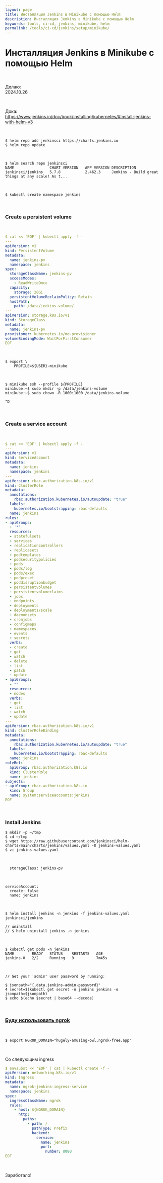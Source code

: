 ```yaml
---
layout: page
title: Инсталляция Jenkins в Minikube с помощью Helm
description: Инсталляция Jenkins в Minikube с помощью Helm
keywords: tools, ci-cd, jenkins, minikube, helm
permalink: /tools/ci-cd/jenkins/setup/minikube/
---
```


# Инсталляция Jenkins в Minikube с помощью Helm

<br/>

Делаю:  
2024.10.26

<br/>

Дока:  
https://www.jenkins.io/doc/book/installing/kubernetes/#install-jenkins-with-helm-v3

<br/>

```
$ helm repo add jenkinsci https://charts.jenkins.io
$ helm repo update
```

<br/>

```
$ helm search repo jenkinsci
NAME             	CHART VERSION	APP VERSION	DESCRIPTION
jenkinsci/jenkins	5.7.8        	2.462.3    	Jenkins - Build great things at any scale! As t...
```

<br/>

```
$ kubectl create namespace jenkins
```

<br/>

### Create a persistent volume

<br/>

```yaml
$ cat << 'EOF' | kubectl apply -f -
---
apiVersion: v1
kind: PersistentVolume
metadata:
  name: jenkins-pv
  namespace: jenkins
spec:
  storageClassName: jenkins-pv
  accessModes:
    - ReadWriteOnce
  capacity:
    storage: 20Gi
  persistentVolumeReclaimPolicy: Retain
  hostPath:
    path: /data/jenkins-volume/
---
apiVersion: storage.k8s.io/v1
kind: StorageClass
metadata:
  name: jenkins-pv
provisioner: kubernetes.io/no-provisioner
volumeBindingMode: WaitForFirstConsumer
EOF
```

<br/>

```
$ export \
    PROFILE=${USER}-minikube
```

<br/>

```
$ minikube ssh --profile ${PROFILE}
minikube:~$ sudo mkdir -p /data/jenkins-volume
minikube:~$ sudo chown -R 1000:1000 /data/jenkins-volume

^D
```

<br/>

### Create a service account

<br/>

```yaml
$ cat << 'EOF' | kubectl apply -f -
---
apiVersion: v1
kind: ServiceAccount
metadata:
  name: jenkins
  namespace: jenkins
---
apiVersion: rbac.authorization.k8s.io/v1
kind: ClusterRole
metadata:
  annotations:
    rbac.authorization.kubernetes.io/autoupdate: "true"
  labels:
    kubernetes.io/bootstrapping: rbac-defaults
  name: jenkins
rules:
- apiGroups:
  - '*'
  resources:
  - statefulsets
  - services
  - replicationcontrollers
  - replicasets
  - podtemplates
  - podsecuritypolicies
  - pods
  - pods/log
  - pods/exec
  - podpreset
  - poddisruptionbudget
  - persistentvolumes
  - persistentvolumeclaims
  - jobs
  - endpoints
  - deployments
  - deployments/scale
  - daemonsets
  - cronjobs
  - configmaps
  - namespaces
  - events
  - secrets
  verbs:
  - create
  - get
  - watch
  - delete
  - list
  - patch
  - update
- apiGroups:
  - ""
  resources:
  - nodes
  verbs:
  - get
  - list
  - watch
  - update
---
apiVersion: rbac.authorization.k8s.io/v1
kind: ClusterRoleBinding
metadata:
  annotations:
    rbac.authorization.kubernetes.io/autoupdate: "true"
  labels:
    kubernetes.io/bootstrapping: rbac-defaults
  name: jenkins
roleRef:
  apiGroup: rbac.authorization.k8s.io
  kind: ClusterRole
  name: jenkins
subjects:
- apiGroup: rbac.authorization.k8s.io
  kind: Group
  name: system:serviceaccounts:jenkins
EOF
```

<br/>

### Install Jenkins

```
$ mkdir -p ~/tmp
$ cd ~/tmp
$ wget https://raw.githubusercontent.com/jenkinsci/helm-charts/main/charts/jenkins/values.yaml -O jenkins-values.yaml
$ vi jenkins-values.yaml
```

<br/>

```
  storageClass: jenkins-pv
```

<br/>

```
serviceAccount:
  create: false
  name: jenkins
```

<br/>

```
$ helm install jenkins -n jenkins -f jenkins-values.yaml jenkinsci/jenkins

// uninstall
// $ helm uninstall jenkins -n jenkins
```

<br/>

```
$ kubectl get pods -n jenkins
NAME        READY   STATUS    RESTARTS   AGE
jenkins-0   2/2     Running   0          7m45s
```

<br/>

```
// Get your 'admin' user password by running:

$ jsonpath="{.data.jenkins-admin-password}"
4 secret=$(kubectl get secret -n jenkins jenkins -o jsonpath=$jsonpath)
$ echo $(echo $secret | base64 --decode)
```

<br/>

### [Буду использовать ngrok](/tools/containers/kubernetes/minikube/ngrok-ingress-controller/)

<br/>

```
$ export NGROK_DOMAIN="hugely-amusing-owl.ngrok-free.app"
```

<br/>

Со следующим ingress

```yaml
$ envsubst << 'EOF' | cat | kubectl create -f -
apiVersion: networking.k8s.io/v1
kind: Ingress
metadata:
  name: ngrok-jenkins-ingress-service
  namespace: jenkins
spec:
  ingressClassName: ngrok
  rules:
    - host: ${NGROK_DOMAIN}
      http:
        paths:
          - path: /
            pathType: Prefix
            backend:
              service:
                name: jenkins
                port:
                  number: 8080
EOF
```

<br/>

Заработало!
